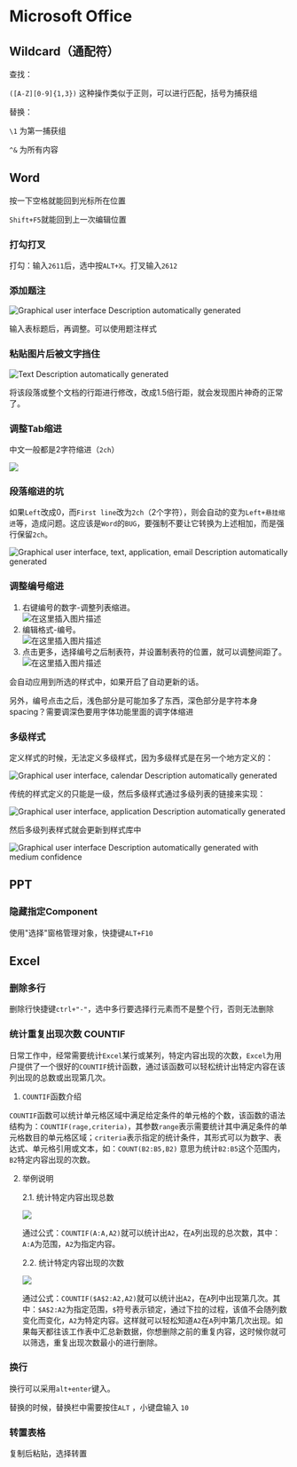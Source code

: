 # Microsoft Office

## Wildcard（通配符）

查找：

`([A-Z][0-9]{1,3})` 这种操作类似于正则，可以进行匹配，括号为捕获组

替换：

`\1` 为第一捕获组

`^&` 为所有内容

## Word

按一下空格就能回到光标所在位置

`Shift+F5`就能回到上一次编辑位置

### 打勾打叉

打勾：输入`2611`后，选中按`ALT+X`。打叉输入`2612`

### 添加题注

![Graphical user interface Description automatically generated](../attachments/f6900c3da018b866d40387f299d60a83.png)

输入表标题后，再调整。可以使用题注样式

### 粘贴图片后被文字挡住

![Text Description automatically generated](../attachments/b157535576d0002b47b6a7543abde445.png)

将该段落或整个文档的行距进行修改，改成1.5倍行距，就会发现图片神奇的正常了。

### 调整Tab缩进

中文一般都是2字符缩进（`2ch`）

![](../attachments/8a700602a54092862fbe861e337c375f.png)

### 段落缩进的坑

如果`Left`改成0，而`First line`改为`2ch`（2个字符），则会自动的变为`Left+悬挂缩进`等，造成问题。这应该是`Word`的`BUG`，要强制不要让它转换为上述相加，而是强行保留`2ch`。

![Graphical user interface, text, application, email Description automatically generated](../attachments/1e1741beeb167cd6f7d2405e6c1fa975.png)

### 调整编号缩进

1. 右键编号的数字-调整列表缩进。  
   ![在这里插入图片描述](../attachments/bb07905e6eb3b1397e7136a46886355e.png)  
2. 编辑格式-编号。  
   ![在这里插入图片描述](../attachments/502c596f681092fcb2b00d180d7ae854.png)  
3. 点击更多，选择编号之后制表符，并设置制表符的位置，就可以调整间距了。  
   ![在这里插入图片描述](../attachments/8ff1bac0012239f5e76e23b3d086e041.png)

会自动应用到所选的样式中，如果开启了自动更新的话。

另外，编号点击之后，浅色部分是可能加多了东西，深色部分是字符本身spacing？需要调深色要用字体功能里面的调字体缩进

### 多级样式

定义样式的时候，无法定义多级样式，因为多级样式是在另一个地方定义的：

![Graphical user interface, calendar Description automatically generated](../attachments/9600354a80010512aba8ff696c073af4.png)

传统的样式定义的只能是一级，然后多级样式通过多级列表的链接来实现：

![Graphical user interface, application Description automatically generated](../attachments/65729db6d5041819592388b3cd97ca79.png)

然后多级列表样式就会更新到样式库中

![Graphical user interface Description automatically generated with medium confidence](../attachments/f58053aebc4a367dba3f4568e6046917.png)

## PPT

### 隐藏指定Component

使用"选择"窗格管理对象，快捷键`ALT+F10`

## Excel

### 删除多行

删除行快捷键`ctrl+"-"`，选中多行要选择行元素而不是整个行，否则无法删除

### 统计重复出现次数 COUNTIF

日常工作中，经常需要统计`Excel`某行或某列，特定内容出现的次数，`Excel`为用户提供了一个很好的`COUNTIF`统计函数，通过该函数可以轻松统计出特定内容在该列出现的总数或出现第几次。

1. `COUNTIF`函数介绍

`COUNTIF`函数可以统计单元格区域中满足给定条件的单元格的个数，该函数的语法结构为：`COUNTIF(rage,criteria)`，其参数`range`表示需要统计其中满足条件的单元格数目的单元格区域；`criteria`表示指定的统计条件，其形式可以为数字、表达式、单元格引用或文本，如：`COUNT(B2:B5,B2)` 意思为统计`B2:B5`这个范围内，`B2`特定内容出现的次数。

2. 举例说明

   2.1. 统计特定内容出现总数

   ![](../attachments/b18a5eb9700e58e085f3be46d33226b4.jpeg)

   通过公式：`COUNTIF(A:A,A2)`就可以统计出`A2`，在`A`列出现的总次数，其中：`A:A`为范围，`A2`为指定内容。

   2.2. 统计特定内容出现的次数

   ![](../attachments/5ecd5df2c396a2ba133c5a61142b7852.jpeg)

   通过公式：`COUNTIF($A$2:A2,A2)`就可以统计出`A2`，在`A`列中出现第几次。其中：`$A$2:A2`为指定范围，`$`符号表示锁定，通过下拉的过程，该值不会随列数变化而变化，`A2`为特定内容。这样就可以轻松知道`A2`在`A`列中第几次出现。如果每天都往该工作表中汇总新数据，你想删除之前的重复内容，这时候你就可以筛选，重复出现次数最小的进行删除。

### 换行

换行可以采用`alt+enter`键入。

替换的时候，替换栏中需要按住`ALT` ，小键盘输入 `10`

### 转置表格

复制后粘贴，选择转置
